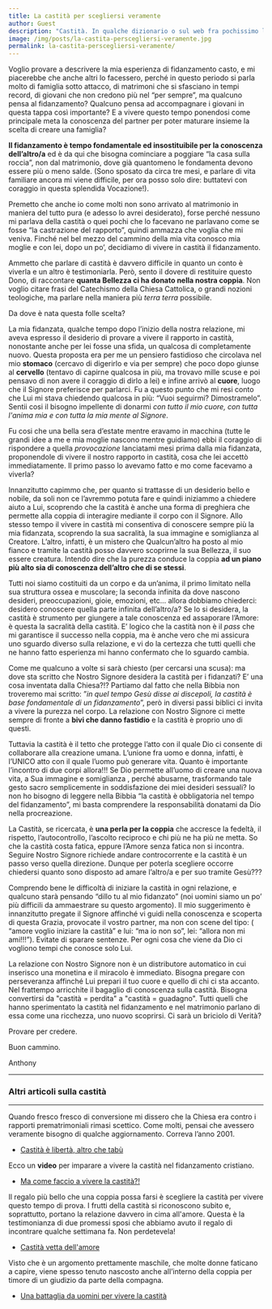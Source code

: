 ```yaml
---
title: La castità per scegliersi veramente
author: Guest
description: "Castità. In qualche dizionario o sul web fra pochissimo leggeremo la seguente definizione: scelta  antiquata che solo pochi eletti/sfigati hanno scelto di compiere. Allora posso dirmi presente nella lista degli sfigati o eletti!!!"
image: /img/posts/la-castita-perscegliersi-veramente.jpg
permalink: la-castita-perscegliersi-veramente/
---
```



Voglio provare a descrivere la mia esperienza di fidanzamento casto, e mi piacerebbe che anche altri lo facessero, perché in questo periodo si parla molto di famiglia sotto attacco, di matrimoni che si sfasciano in tempi record, di giovani che non credono più nel “per sempre”,  ma qualcuno pensa al fidanzamento? Qualcuno pensa ad accompagnare i giovani in questa tappa così importante? E a vivere questo tempo ponendosi come principale meta la conoscenza del partner per poter maturare insieme la scelta di creare una famiglia? 

**Il fidanzamento è tempo fondamentale ed insostituibile per la conoscenza dell’altro/a** ed è da qui che bisogna cominciare a poggiare “la casa sulla roccia”,  non dal matrimonio, dove già quantomeno le fondamenta devono essere più o meno salde. (Sono sposato da circa tre mesi, e parlare di vita familiare ancora mi viene difficile, per ora posso solo dire: buttatevi con coraggio in questa splendida Vocazione!).

Premetto che anche io come molti non sono arrivato al matrimonio in maniera del tutto pura (e adesso lo avrei desiderato), forse perché nessuno mi parlava della castità o quei pochi che lo facevano ne parlavano come se fosse “la castrazione del rapporto”, quindi ammazza che voglia che mi veniva. Finché nel bel mezzo del cammino della mia vita conosco mia moglie e con lei, dopo un po’, decidiamo di vivere in castità il fidanzamento.

Ammetto che parlare di castità è davvero difficile in quanto un conto è viverla e un altro è testimoniarla.  Però, sento il dovere di restituire questo Dono, di raccontare **quanta Bellezza ci ha donato nella nostra coppia**. Non voglio citare frasi del Catechismo della Chiesa Cattolica, o grandi nozioni teologiche, ma parlare nella maniera più *terra terra* possibile.

Da dove è nata questa folle scelta? 

La mia fidanzata, qualche tempo dopo l’inizio della nostra relazione, mi aveva espresso il desiderio di provare a vivere il rapporto in castità, nonostante anche per lei fosse una sfida, un qualcosa di completamente nuovo. Questa proposta era per me un pensiero fastidioso che circolava nel mio **stomaco** (cercavo di digerirlo e via per sempre) che poco dopo giunse al **cervello** (tentavo di capirne qualcosa in più, ma trovavo mille scuse e poi pensavo di non avere il coraggio di dirlo a lei) e infine arrivò al **cuore**, luogo che il Signore preferisce per parlarci. Fu a questo punto che mi resi conto che Lui mi stava chiedendo qualcosa in più: “Vuoi seguirmi? Dimostramelo”. Sentii cosi il bisogno impellente di donarmi *con tutto il mio cuore, con tutta l'anima mia e con tutta la mia mente al Signore*.

Fu cosi che una bella sera d’estate mentre eravamo in macchina (tutte le grandi idee a me e mia moglie nascono mentre guidiamo) ebbi il coraggio di rispondere a quella *provocazione* lanciatami mesi prima dalla mia fidanzata, proponendole di vivere il nostro rapporto in castità, cosa che lei accettò immediatamente. Il primo passo lo avevamo fatto e mo come facevamo a viverla?

Innanzitutto capimmo che, per quanto si trattasse di un desiderio bello e nobile, da soli non ce l’avremmo potuta fare e quindi iniziammo a chiedere aiuto a Lui, scoprendo che la castità è anche una forma di preghiera che permette alla coppia di interagire mediante il corpo con il Signore. Allo stesso tempo il vivere in castità mi consentiva di conoscere sempre più la mia fidanzata, scoprendo la sua sacralità, la sua immagine e somiglianza al Creatore. L’altro, infatti, è un mistero che Qualcun’altro ha posto al mio fianco e tramite la castità posso davvero scoprirne la sua Bellezza, il suo essere creatura. Intendo dire che la purezza conduce la coppia **ad un piano più alto sia di conoscenza dell’altro che di se stessi**.

Tutti noi siamo costituiti da un corpo e da un’anima, il primo limitato nella sua struttura ossea e muscolare; la seconda infinita da dove nascono desideri, preoccupazioni, gioie, emozioni, etc... allora dobbiamo chiederci: desidero conoscere quella parte infinita dell’altro/a? Se lo si desidera, la castità è strumento per giungere a tale conoscenza ed assaporare l’Amore: è questa la sacralità della castità. E’ logico che la castità non è il *pass* che mi garantisce il successo nella coppia, ma è anche vero che mi assicura uno sguardo diverso sulla relazione, e vi do la certezza che tutti quelli che ne hanno fatto esperienza mi hanno confermato che lo sguardo cambia. 

Come me qualcuno a volte si sarà chiesto (per cercarsi una scusa): ma dove sta scritto che Nostro Signore desidera la castità per i fidanzati? E’ una cosa inventata dalla Chiesa?!? Partiamo dal fatto che nella Bibbia non troveremo mai scritto: ”*in quel tempo Gesù disse ai discepoli, la castità è base fondamentale di un fidanzamento*”, però in diversi passi biblici ci invita a vivere la purezza nel corpo. La relazione con Nostro Signore ci mette sempre di fronte a **bivi che danno fastidio** e la castità è proprio uno di questi.

Tuttavia la castità è il tetto che protegge l’atto con il quale Dio ci consente di collaborare alla creazione umana. L’unione fra uomo e donna, infatti, è l’UNICO atto con il quale l’uomo può generare vita. Quanto è importante l’incontro di due corpi allora!!! Se Dio permette all’uomo di creare una nuova vita, a Sua immagine e somiglianza , perché abusarne, trasformando tale gesto sacro semplicemente in soddisfazione dei miei desideri sessuali? Io non ho bisogno di leggere nella Bibbia “la castità è obbligatoria nel tempo del fidanzamento”,  mi basta comprendere la responsabilità donatami da Dio nella procreazione. 

La Castità, se ricercata, è **una perla per la coppia** che accresce la fedeltà, il rispetto, l’autocontrollo, l’ascolto reciproco e chi più ne ha più ne metta. So che la castità costa fatica, eppure l’Amore senza fatica non si incontra. Seguire Nostro Signore richiede andare controcorrente e la castità è un passo verso quella direzione. Dunque per poterla scegliere occorre chiedersi quanto sono disposto ad amare l’altro/a e per suo tramite Gesù???

Comprendo bene le difficoltà di iniziare la castità in ogni relazione, e qualcuno starà pensando “dillo tu al mio fidanzato” (noi uomini siamo un po’ più difficili da ammaestrare su questo argomento). Il mio suggerimento è innanzitutto pregate il Signore affinché vi guidi nella conoscenza e scoperta di questa Grazia, provocate il vostro partner, ma non con scene del tipo: ( “amore voglio iniziare la castità” e lui: “ma io non so”, lei: “allora non mi ami!!!”). Evitate di sparare sentenze. Per ogni cosa che viene da Dio ci vogliono tempi che conosce solo Lui. 

La relazione con Nostro Signore non è un distributore automatico in cui inserisco una monetina e il miracolo è immediato. Bisogna pregare con perseveranza affinché Lui prepari il tuo cuore e quello di chi ci sta accanto. Nel frattempo arricchite il bagaglio di conoscenza sulla castità. Bisogna convertirsi da "castità = perdita" a "castità = guadagno". Tutti quelli che hanno sperimentato la castità nel fidanzamento e nel matrimonio parlano di essa come una ricchezza, uno nuovo scoprirsi. Ci sarà un briciolo di Verità? 

Provare per credere. 

Buon cammino.

Anthony

---

### Altri articoli sulla castità

---

Quando fresco fresco di conversione mi dissero che la Chiesa era contro i rapporti prematrimoniali rimasi scettico. Come molti, pensai che avessero veramente bisogno di qualche aggiornamento. Correva l’anno 2001.

- [Castità è libertà, altro che tabù](http://5p2p.it/2013/05/10/castita-liberta.html)

Ecco un **video** per imparare a vivere la castità nel fidanzamento cristiano.

- [Ma come faccio a vivere la castità?!](http://5p2p.it/2014/01/21/ma-come-vivere-la-castita.html)

Il regalo più bello che una coppia possa farsi è scegliere la castità per vivere questo tempo di prova. I frutti della castità si riconoscono subito e, soprattutto, portano la relazione davvero in cima all'amore. Questa è la testimonianza di due promessi sposi che abbiamo avuto il regalo di incontrare qualche settimana fa. Non perdetevela!

- [Castità vetta dell'amore](http://5p2p.it/2014/03/18/castita-vetta-amore.htm)

Visto che è un argomento prettamente maschile, che molte donne faticano a capire, viene spesso tenuto nascosto anche all’interno della coppia per timore di un giudizio da parte della compagna. 

- [Una battaglia da uomini per vivere la castità](http://5p2p.it/2013/07/18/battaglia-da-uomini-castita.html)